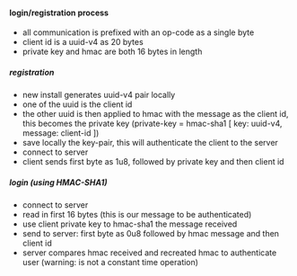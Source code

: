 #### login/registration process

- all communication is prefixed with an op-code as a single byte
- client id is a uuid-v4 as 20 bytes
- private key and hmac are both 16 bytes in length


##### registration
- new install generates uuid-v4 pair locally
- one of the uuid is the client id
- the other uuid is then applied to hmac with the message as the client id, this becomes the private key (private-key = hmac-sha1 [ key: uuid-v4, message: client-id ])
- save locally the key-pair, this will authenticate the client to the server
- connect to server
- client sends first byte as 1u8, followed by private key and then client id



##### login (using HMAC-SHA1)
- connect to server
- read in first 16 bytes (this is our message to be authenticated)
- use client private key to hmac-sha1 the message received
- send to server: first byte as 0u8 followed by hmac message and then client id
- server compares hmac received and recreated hmac to authenticate user (warning: is not a constant time operation)
